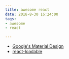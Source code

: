```yaml
---
title: awesome react
date: 2018-8-30 16:24:00
tags:
- awesome
- react

---
```


- [Google's Material Design](https://github.com/mui-org/material-ui)
- [react-loadable](https://github.com/jamiebuilds/react-loadable)